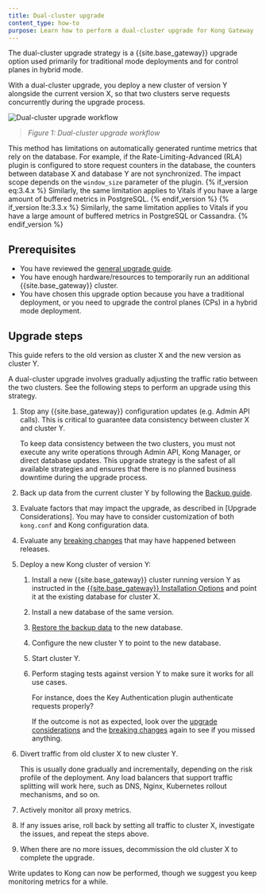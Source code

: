 ```yaml
---
title: Dual-cluster upgrade
content_type: how-to
purpose: Learn how to perform a dual-cluster upgrade for Kong Gateway
---
```


The dual-cluster upgrade strategy is a {{site.base_gateway}} upgrade option used primarily for traditional mode deployments and for control planes in hybrid mode. 

With a dual-cluster upgrade, you deploy a new cluster of version Y alongside the current version X, so that two clusters serve requests concurrently during the upgrade process.

![Dual-cluster upgrade workflow](/assets/images/products/gateway/upgrade/dual-cluster-upgrade.png)
> _Figure 1: Dual-cluster upgrade workflow_

This method has limitations on automatically generated runtime metrics that rely on the database. 
For example, if the Rate-Limiting-Advanced (RLA) plugin is configured to store request counters in 
the database, the counters between database X and database Y are not synchronized. 
The impact scope depends on the `window_size` parameter of the plugin. 
{% if_version eq:3.4.x %}
Similarly, the same limitation applies to Vitals if you have a large amount of buffered metrics in 
PostgreSQL.
{% endif_version %}
{% if_version lte:3.3.x %}
Similarly, the same limitation applies to Vitals if you have a large amount of buffered metrics in 
PostgreSQL or Cassandra.
{% endif_version %}

## Prerequisites

* You have reviewed the [general upgrade guide](/gateway/{{page.kong_version}}/upgrade/).
* You have enough hardware/resources to temporarily run an additional {{site.base_gateway}} cluster.
* You have chosen this upgrade option because you have a traditional deployment, or you need 
to upgrade the control planes (CPs) in a hybrid mode deployment.

## Upgrade steps

This guide refers to the old version as cluster X and the new version as cluster Y.

A dual-cluster upgrade involves gradually adjusting the traffic ratio between the two clusters. 
See the following steps to perform an upgrade using this strategy.

1. Stop any {{site.base_gateway}} configuration updates (e.g. Admin API calls). 
This is critical to guarantee data consistency between cluster X and cluster Y.

    To keep data consistency between the two clusters, you must not execute any write operations through Admin API, Kong Manager, or direct database updates. 
    This upgrade strategy is the safest of all available strategies and ensures that there is no planned business downtime during the upgrade process.

2. Back up data from the current cluster Y by following the 
[Backup guide](/gateway/{{page.kong_version}}/upgrade/backup-and-restore/).

3. Evaluate factors that may impact the upgrade, as described in [Upgrade Considerations].
You may have to consider customization of both `kong.conf` and Kong configuration data.

4. Evaluate any [breaking changes](/gateway/{{page.kong_version}}/breaking-changes/) that may 
have happened between releases.

5. Deploy a new Kong cluster of version Y:

    1. Install a new {{site.base_gateway}} cluster running version Y as instructed in the 
    [{{site.base_gateway}} Installation Options](/gateway/{{page.kong_version}}/install/) and 
    point it at the existing database for cluster X.

    2. Install a new database of the same version.

    3. [Restore the backup data](/gateway/{{page.kong_version}}/upgrade/backup-and-restore/#restore)
    to the new database.

    4. Configure the new cluster Y to point to the new database.

    5. Start cluster Y.

    6. Perform staging tests against version Y to make sure it works for all use cases. 
    
        For instance, does the Key Authentication plugin authenticate requests properly?
        
        If the outcome is not as expected, look over the 
        [upgrade considerations](/gateway/{{page.kong_version}}/upgrade/upgrade-considerations/) and the 
        [breaking changes](/gateway/{{page.kong_version}}/breaking-changes/)
        again to see if you missed anything.

6. Divert traffic from old cluster X to new cluster Y.
    
    This is usually done gradually and incrementally, depending on the risk profile of the deployment. 
    Any load balancers that support traffic splitting will work here, such as DNS, Nginx, Kubernetes rollout mechanisms, and so on.

7. Actively monitor all proxy metrics.

8. If any issues arise, roll back by setting all traffic to cluster X, investigate the issues, 
and repeat the steps above.

9. When there are no more issues, decommission the old cluster X to complete the upgrade. 

Write updates to Kong can now be performed, though we suggest you keep monitoring metrics for a while.